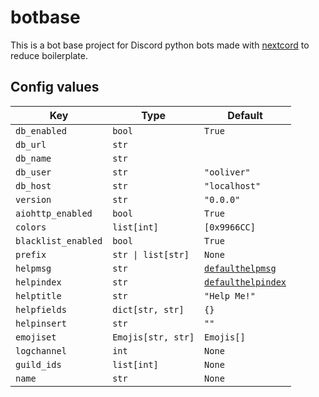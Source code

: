 # botbase

This is a bot base project for Discord python bots made with [nextcord](https://github.com/nextcord/nextcord) to reduce boilerplate.

## Config values

| Key                 | Type               | Default                                          |
| ------------------- | ------------------ | ------------------------------------------------ |
| `db_enabled`        | `bool`             | `True`                                           |
| `db_url`            | `str`              |                                                  |
| `db_name`           | `str`              |                                                  |
| `db_user`           | `str`              | `"ooliver"`                                      |
| `db_host`           | `str`              | `"localhost"`                                    |
| `version`           | `str`              | `"0.0.0"`                                        |
| `aiohttp_enabled`   | `bool`             | `True`                                           |
| `colors`            | `list[int]`        | `[0x9966CC]`                                     |
| `blacklist_enabled` | `bool`             | `True`                                           |
| `prefix`            | `str \| list[str]` | `None`                                           |
| `helpmsg`           | `str`              | [`defaulthelpmsg`](botbase/botbase.py#L38-L47)   |
| `helpindex`         | `str`              | [`defaulthelpindex`](botbase/botbase.py#L48-L50) |
| `helptitle`         | `str`              | `"Help Me!"`                                     |
| `helpfields`        | `dict[str, str]`   | `{}`                                             |
| `helpinsert`        | `str`              | `""`                                             |
| `emojiset`          | `Emojis[str, str]` | `Emojis[]`                                       |
| `logchannel`        | `int`              | `None`                                           |
| `guild_ids`         | `list[int]`        | `None`                                           |
| `name`              | `str`              | `None`                                           |
